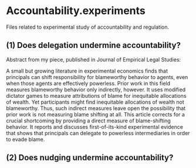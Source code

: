 # Accountability.experiments

Files related to experimental study of accountability and regulation. 

## (1) Does delegation undermine accountability? 

Abstract from my piece, published in Journal of Empirical Legal Studies:

A small but growing literature in experimental economics finds that principals can shift responsibility for blameworthy behavior to agents, even when those agents are effectively powerless. Prior work in this field measures blameworthy behavior only indirectly, however. It uses modified dictator games to measure attributions of blame for inequitable allocations of wealth. Yet participants might find inequitable allocations of wealth not blameworthy. Thus, such indirect measures leave open the possibility that prior work is not measuring blame shifting at all. This article corrects for a crucial shortcoming by providing a direct measure of blame-shifting behavior. It reports and discusses first-of-its-kind experimental evidence that shows that principals can delegate to powerless intermediaries in order to evade blame.

## (2) Does nudging undermine accountability? 
